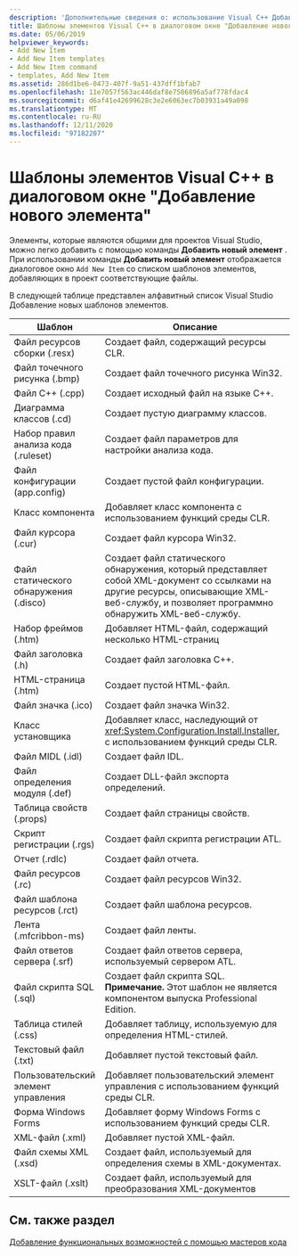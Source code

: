 ```yaml
---
description: 'Дополнительные сведения о: использование Visual C++ Добавление новых шаблонов элементов'
title: Шаблоны элементов Visual C++ в диалоговом окне "Добавление нового элемента"
ms.date: 05/06/2019
helpviewer_keywords:
- Add New Item
- Add New Item templates
- Add New Item command
- templates, Add New Item
ms.assetid: 286d1be6-0473-407f-9a51-437dff1bfab7
ms.openlocfilehash: 11e7057f563ac446daf8e7506896a5af778fdac4
ms.sourcegitcommit: d6af41e42699628c3e2e6063ec7b03931a49a098
ms.translationtype: MT
ms.contentlocale: ru-RU
ms.lasthandoff: 12/11/2020
ms.locfileid: "97182207"
---
```

# <a name="using-visual-c-add-new-item-templates"></a>Шаблоны элементов Visual C++ в диалоговом окне "Добавление нового элемента"

Элементы, которые являются общими для проектов Visual Studio, можно легко добавить с помощью команды **Добавить новый элемент** . При использовании команды **Добавить новый элемент** отображается диалоговое окно `Add New Item` со списком шаблонов элементов, добавляющих в проект соответствующие файлы.

В следующей таблице представлен алфавитный список Visual Studio Добавление новых шаблонов элементов.

|Шаблон|Описание|
|--------------|-----------------|
|Файл ресурсов сборки (.resx)|Создает файл, содержащий ресурсы CLR.|
|Файл точечного рисунка (.bmp)|Создает файл точечного рисунка Win32.|
|Файл C++ (.cpp)|Создает исходный файл на языке C++.|
|Диаграмма классов (.cd)|Создает пустую диаграмму классов.|
|Набор правил анализа кода (.ruleset)|Создает файл параметров для настройки анализа кода.|
|Файл конфигурации (app.config)|Создает пустой файл конфигурации.|
|Класс компонента|Добавляет класс компонента с использованием функций среды CLR.|
|Файл курсора (.cur)|Создает файл курсора Win32.|
|Файл статического обнаружения (.disco)|Создает файл статического обнаружения, который представляет собой XML-документ со ссылками на другие ресурсы, описывающие XML-веб-службу, и позволяет программно обнаружить XML-веб-службу.|
|Набор фреймов (.htm)|Добавляет HTML-файл, содержащий несколько HTML-страниц|
|Файл заголовка (.h)|Создает файл заголовка C++.|
|HTML-страница (.htm)|Создает пустой HTML-файл.|
|Файл значка (.ico)|Создает файл значка Win32.|
|Класс установщика|Добавляет класс, наследующий от <xref:System.Configuration.Install.Installer>, с использованием функций среды CLR.|
|Файл MIDL (.idl)|Создает файл IDL.|
|Файл определения модуля (.def)|Создает DLL-файл экспорта определений.|
|Таблица свойств (.props)|Создает файл страницы свойств.|
|Скрипт регистрации (.rgs)|Создает файл скрипта регистрации ATL.|
|Отчет (.rdlc)|Создает файл отчета.|
|Файл ресурсов (.rc)|Создает файл ресурсов Win32.|
|Файл шаблона ресурсов (.rct)|Создает файл шаблона ресурсов.|
|Лента (.mfcribbon-ms)|Создает файл ленты.|
|Файл ответов сервера (.srf)|Создает файл ответов сервера, используемый сервером ATL.|
|Файл скрипта SQL (.sql)|Создает файл скрипта SQL. **Примечание.** Этот шаблон не является компонентом выпуска Professional Edition.|
|Таблица стилей (.css)|Добавляет таблицу, используемую для определения HTML-стилей.|
|Текстовый файл (.txt)|Добавляет пустой текстовый файл.|
|Пользовательский элемент управления|Добавляет пользовательский элемент управления с использованием функций среды CLR.|
|Форма Windows Forms|Добавляет форму Windows Forms с использованием функций среды CLR.|
|XML-файл (.xml)|Добавляет пустой XML-файл.|
|Файл схемы XML (.xsd)|Создает файл, используемый для определения схемы в XML-документах.|
|XSLT-файл (.xslt)|Создает файл, используемый для преобразования XML-документов|

## <a name="see-also"></a>См. также раздел

[Добавление функциональных возможностей с помощью мастеров кода](../../ide/adding-functionality-with-code-wizards-cpp.md)
